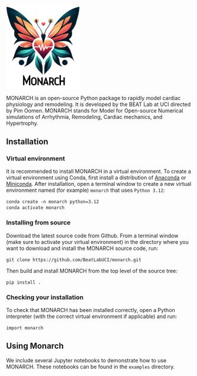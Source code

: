 <img src="monarch_logo.png" alt="drawing" width="200"/>

MONARCH is an open-source Python package to rapidly model cardiac physiology and remodeling. It is developed by the BEAT Lab at UCI directed by Pim Oomen. MONARCH stands for Model for Open-source Numerical simulations of Arrhythmia, Remodeling, Cardiac mechanics, and Hypertrophy.


## Installation
### Virtual environment
It is recommended to install MONARCH in a virtual environment. To create a virtual environment using Conda, first install a distribution of [Anaconda](https://www.anaconda.com/download) or [Miniconda](https://conda.io/miniconda.html). After installation, open a terminal window to create a new virtual environment named (for example) `monarch` that uses `Python 3.12`:
```
conda create -n monarch python=3.12
conda activate monarch
```
### Installing from source
Download the latest source code from Github. From a terminal window (make sure to activate your virtual environment) in the directory where you want to download and install the MONARCH source code, run:
```
git clone https://github.com/BeatLabUCI/monarch.git
```
Then build and install MONARCH from the top level of the source tree:
```
pip install .
```

### Checking your installation
To check that MONARCH has been installed correctly, open a Python interpreter (with the correct virtual environment if applicable) and run:
```
import monarch
```

## Using Monarch
We include several Jupyter notebooks to demonstrate how to use MONARCH. These notebooks can be found in the `examples` directory.